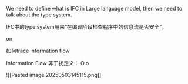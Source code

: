 
We need to define what is IFC in Large language model, then we need to talk about the type system.



IFC中的type system用来“在编译阶段检查程序中的信息流是否安全”。


on


如何trace information flow


Information Flow 非干扰定义：
O.o

![[Pasted image 20250503145115.png]]